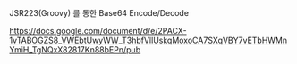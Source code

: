 
JSR223(Groovy) 를 통한 Base64 Encode/Decode


https://docs.google.com/document/d/e/2PACX-1vTABOGZS8_VWEbtUwyWW_T3hbfVllUskqMoxoCA7SXqVBY7vETbHWMnYmiH_TgNQxX82817Kn88bEPn/pub

